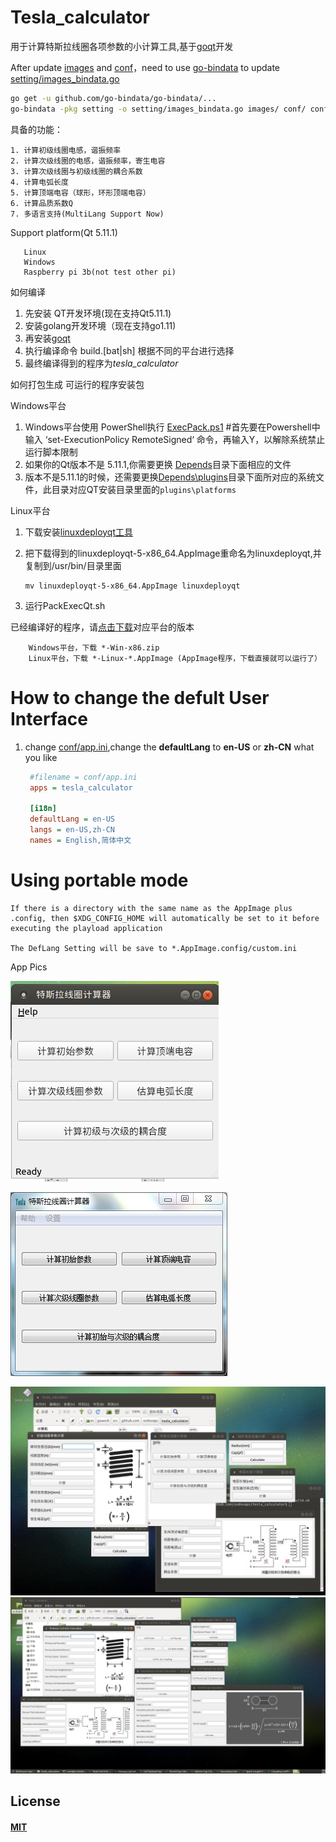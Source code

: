 # Tesla_calculator

用于计算特斯拉线圈各项参数的小计算工具,基于[goqt](https://github.com/visualfc/goqt)开发


After update [images](images) and [conf](conf)，need to use [go-bindata](https://github.com/go-bindata/go-bindata) to update [setting/images_bindata.go](setting/images_bindata.go)

```bash
go get -u github.com/go-bindata/go-bindata/...
go-bindata -pkg setting -o setting/images_bindata.go images/ conf/ conf/locale  #Generate images_bindata.go
```
具备的功能：

    1. 计算初级线圈电感，谐振频率
    2. 计算次级线圈的电感，谐振频率，寄生电容
    3. 计算次级线圈与初级线圈的耦合系数
    4. 计算电弧长度
    5. 计算顶端电容（球形，环形顶端电容）
    6. 计算品质系数Q
	7. 多语言支持(MultiLang Support Now)
    
 
Support platform(Qt 5.11.1)
```
   Linux
   Windows
   Raspberry pi 3b(not test other pi)
 ```

如何编译
   1. 先安装 QT开发环境(现在支持Qt5.11.1)
   2. 安装golang开发环境（现在支持go1.11)
   3. 再安装[goqt](https://github.com/visualfc/goqt)
   4. 执行编译命令 build.[bat|sh] 根据不同的平台进行选择
   5. 最终编译得到的程序为*tesla_calculator*
   
如何打包生成 可运行的程序安装包

  Windows平台
   1. Windows平台使用 PowerShell执行 [ExecPack.ps1](ExecPack.ps1) #首先要在Powershell中输入 ‘set-ExecutionPolicy RemoteSigned‘ 命令，再输入Y，以解除系统禁止运行脚本限制
   2. 如果你的Qt版本不是 5.11.1,你需要更换 [Depends](Depends)目录下面相应的文件
   3. 版本不是5.11.1的时候，还需要更换[Depends\plugins](Depends\plugins)目录下面所对应的系统文件，此目录对应QT安装目录里面的`plugins\platforms`
  
  Linux平台
   1. 下载安装[linuxdeployqt工具](https://github.com/probonopd/linuxdeployqt/releases)
   2. 把下载得到的linuxdeployqt-5-x86_64.AppImage重命名为linuxdeployqt,并复制到/usr/bin/目录里面
   
          mv linuxdeployqt-5-x86_64.AppImage linuxdeployqt
   3. 运行PackExecQt.sh
   
已经编译好的程序，请[点击下载](https://github.com/sndnvaps/tesla_calculator/releases)对应平台的版本
        
        Windows平台，下载 *-Win-x86.zip
        Linux平台，下载 *-Linux-*.AppImage (AppImage程序，下载直接就可以运行了）
        
# How to change the defult User Interface

   1. change [conf/app.ini](conf/app.ini#L4),change the <b>defaultLang</b> to <b>en-US</b> or <b>zh-CN</b> what you like
   
      ```ini
       #filename = conf/app.ini
       apps = tesla_calculator

       [i18n]
       defaultLang = en-US 
       langs = en-US,zh-CN
       names = English,简体中文
      ```

# Using portable mode
    
    If there is a directory with the same name as the AppImage plus .config, then $XDG_CONFIG_HOME will automatically be set to it before executing the playload application
     
    The DefLang Setting will be save to *.AppImage.config/custom.ini


App Pics

![pic1](pictures/pic_mainform.png "MainForm v1")

![pic2](pictures/pic_mainform-new.png "mainForm v2 with SettingMenu")

![pic2](pictures/pic_all_forms.png "中文界面")
![pic3](pictures/pic_all_forms-en-US.png "Eng User-Interface")
   
## License
#### [MIT](https://sndnvaps.mit-license.org/2017)
